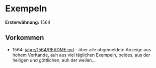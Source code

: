 # Exempeln

**Ersterwähnung:** 1564

## Vorkommen
- 1564: [jahre/1564/README.md](../jahre/1564/README.md) – über alle obgemeldete
Anzeige aus hohem Verſtande, auh aus viel täglichen
Exempeln, beides, aus der heiligen und göttlichen, auh
der weiſen...

